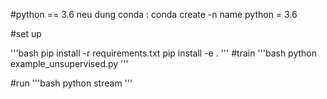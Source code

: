 #python == 3.6
neu dung  conda : conda create -n name python = 3.6

#set up

'''bash
pip install -r requirements.txt
pip install -e .
'''
#train 
'''bash
python example_unsupervised.py
'''

#run 
'''bash
python stream
'''
